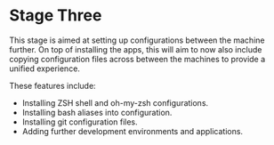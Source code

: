 # Stage Three

This stage is aimed at setting up configurations between the machine further. On top of installing the apps, 
this will aim to now also include copying configuration files across between the machines to provide a unified experience.

These features include:
- Installing ZSH shell and oh-my-zsh configurations.
- Installing bash aliases into configuration.
- Installing git configuration files.
- Adding further development environments and applications.
